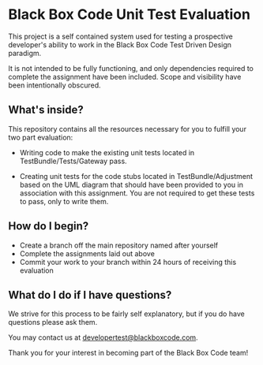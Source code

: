 Black Box Code Unit Test Evaluation
===================================

This project is a self contained system used for testing a prospective developer's ability
to work in the Black Box Code Test Driven Design paradigm.

It is not intended to be fully functioning, and only dependencies required to complete
the assignment have been included. Scope and visibility have been intentionally obscured.

What's inside?
--------------

This repository contains all the resources necessary for you to fulfill your two part evaluation:

* Writing code to make the existing unit tests located in TestBundle/Tests/Gateway pass.

* Creating unit tests for the code stubs located in TestBundle/Adjustment based on the UML diagram
  that should have been provided to you in association with this assignment. You are not required
  to get these tests to pass, only to write them.

How do I begin?
-------------

* Create a branch off the main repository named after yourself
* Complete the assignments laid out above
* Commit your work to your branch within 24 hours of receiving this evaluation

What do I do if I have questions?
---------------------------------

We strive for this process to be fairly self explanatory, but if you do have questions please ask them.

You may contact us at developertest@blackboxcode.com.

Thank you for your interest in becoming part of the Black Box Code team!